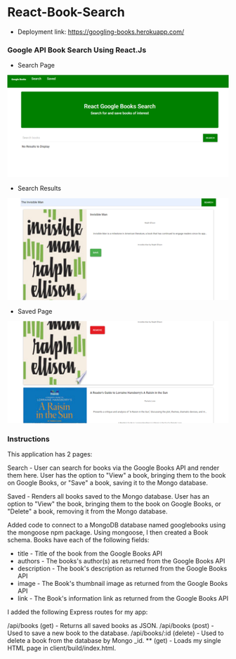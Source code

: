# React-Book-Search

* Deployment link: https://googling-books.herokuapp.com/

### Google API Book Search Using React.Js

* Search Page

![SEARCHPAGE.PNG](client/src/images/searchpage.png)

* Search Results

![SEARCHRESULTS.PNG](client/src/images/searchresults.png)

* Saved Page

![SAVEDPAGE.PNG](client/src/images/savedpage.png)

### Instructions

This application has 2 pages:



Search - User can search for books via the Google Books API and render them here. User has the option to "View" a book, bringing them to the book on Google Books, or "Save" a book, saving it to the Mongo database.

Saved - Renders all books saved to the Mongo database. User has an option to "View" the book, bringing them to the book on Google Books, or "Delete" a book, removing it from the Mongo database.





Added code to connect to a MongoDB database named googlebooks using the mongoose npm package.
Using mongoose, I then created a Book schema.
Books have each of the following fields:



* title - Title of the book from the Google Books API
* authors - The books's author(s) as returned from the Google Books API
* description - The book's description as returned from the Google Books API
* image - The Book's thumbnail image as returned from the Google Books API
* link - The Book's information link as returned from the Google Books API

I added the following Express routes for my app:



/api/books (get) - Returns all saved books as JSON.
/api/books (post) - Used to save a new book to the database.
/api/books/:id (delete) - Used to delete a book from the database by Mongo _id.
** (get) - Loads my single HTML page in client/build/index.html. 